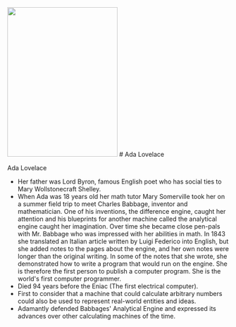 <img src="https://upload.wikimedia.org/wikipedia/commons/2/2e/Ada_Lovelace_1838.jpg" width="250" height="340">
# Ada Lovelace

Ada Lovelace

- Her father was Lord Byron, famous English poet who has social ties to Mary Wollstonecraft Shelley. 
- When Ada was 18 years old her math tutor Mary Somerville took her on a summer field trip to meet Charles Babbage, inventor and mathematician. One of his inventions, the difference engine, caught her attention and his blueprints for another machine called the analytical engine caught her imagination. Over time she became close pen-pals with Mr. Babbage who was impressed with her abilities in math. In 1843 she translated an Italian article written by Luigi Federico into English, but she added notes to the pages about the engine, and her own notes were longer than the original writing. In some of the notes that she wrote, she demonstrated how to write a program that would run on the engine. She is therefore the first person to publish a computer program. She is the world's first computer programmer.
- Died 94 years before the Eniac (The first electrical computer).
- First to consider that a machine that could calculate arbitrary numbers could also be used to represent real-world entities and ideas.
- Adamantly defended Babbages' Analytical Engine and expressed its advances over other calculating machines of the time. 


